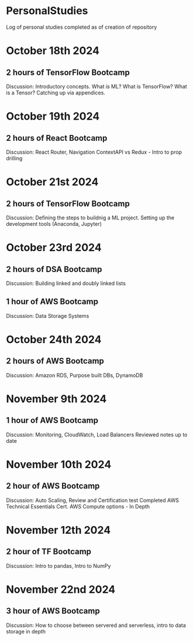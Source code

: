 # PersonalStudies
Log of personal studies completed as of creation of repository

# October 18th 2024
## 2 hours of TensorFlow Bootcamp
Discussion:
Introductory concepts. What is ML? What is TensorFlow? What is a Tensor?
Catching up via appendices.

# October 19th 2024
## 2 hours of React Bootcamp
Discussion:
React Router, Navigation
ContextAPI vs Redux - Intro to prop drilling

# October 21st 2024
## 2 hours of TensorFlow Bootcamp
Discussion:
Defining the steps to buildnig a ML project.
Setting up the development tools (Anaconda, Jupyter)

# October 23rd 2024
## 2 hours of DSA Bootcamp
Discussion:
Building linked and doubly linked lists

## 1 hour of AWS Bootcamp
Discussion:
Data Storage Systems

# October 24th 2024
## 2 hours of AWS Bootcamp
Discussion:
Amazon RDS, Purpose built DBs, DynamoDB

# November 9th 2024
## 1 hour of AWS Bootcamp
Discussion:
Monitoring, CloudWatch, Load Balancers
Reviewed notes up to date

# November 10th 2024
## 2 hour of AWS Bootcamp
Discussion:
Auto Scaling, Review and Certification test
Completed AWS Technical Essentials Cert.
AWS Compute options - In Depth

# November 12th 2024
## 2 hour of TF Bootcamp
Discussion:
Intro to pandas, Intro to NumPy

# November 22nd 2024
## 3 hour of AWS Bootcamp
Discussion:
How to choose between servered and serverless, intro to data storage in depth
